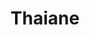 ---
title: Thaiane
github: https://github.com/Thaiane
mode: dark
transition: 1s
score: 68.4
archetype:
- Code
- Minimalistic
---